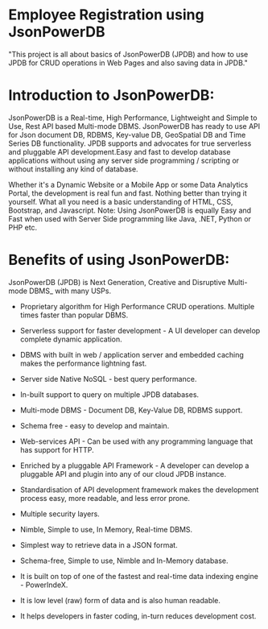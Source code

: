 # Employee Registration using JsonPowerDB


"This project is all about basics of JsonPowerDB (JPDB) and how to use JPDB for CRUD operations in Web Pages and also saving data in JPDB."

# Introduction to JsonPowerDB:
JsonPowerDB is a Real-time, High Performance, Lightweight and Simple to Use, Rest API based Multi-mode DBMS. JsonPowerDB has ready to use API for Json document DB, RDBMS, Key-value DB, GeoSpatial DB and Time Series DB functionality. JPDB supports and advocates for true serverless and pluggable API development.Easy and fast to develop database applications without using any server side programming / scripting or without installing any kind of database.

Whether it's a Dynamic Website or a Mobile App or some Data Analytics Portal, the development is real fun and fast. Nothing better than trying it yourself. What all you need is a basic understanding of HTML, CSS, Bootstrap, and Javascript.
Note: Using JsonPowerDB is equally Easy and Fast when used with Server Side programming like Java, .NET, Python or PHP etc.

# Benefits of using JsonPowerDB:
JsonPowerDB (JPDB) is Next Generation, Creative and Disruptive Multi-mode DBMS_ with many USPs.
- Proprietary algorithm for High Performance CRUD operations. Multiple times faster than popular DBMS.

- Serverless support for faster development - A UI developer can develop complete dynamic application.

- DBMS with built in web / application server and embedded caching makes the performance lightning fast.

- Server side Native NoSQL - best query performance.

- In-built support to query on multiple JPDB databases.

- Multi-mode DBMS - Document DB, Key-Value DB, RDBMS support.

- Schema free - easy to develop and maintain.

- Web-services API - Can be used with any programming language that has support for HTTP.

- Enriched by a pluggable API Framework - A developer can develop a pluggable API and plugin into any of our cloud JPDB instance.

- Standardisation of API development framework makes the development process easy, more readable, and less error prone.

- Multiple security layers.

- Nimble, Simple to use, In Memory, Real-time DBMS.

- Simplest way to retrieve data in a JSON format.

- Schema-free, Simple to use, Nimble and In-Memory database.

- It is built on top of one of the fastest and real-time data indexing engine - PowerIndeX.

- It is low level (raw) form of data and is also human readable.

- It helps developers in faster coding, in-turn reduces development cost.
